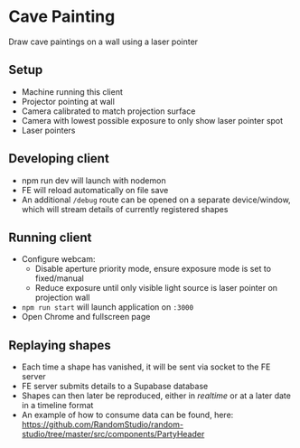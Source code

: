 # Cave Painting
Draw cave paintings on a wall using a laser pointer

## Setup
* Machine running this client
* Projector pointing at wall
* Camera calibrated to match projection surface
* Camera with lowest possible exposure to only show laser pointer spot
* Laser pointers

## Developing client
*  npm run dev will launch with nodemon
*  FE will reload automatically on file save
*  An additional `/debug` route can be opened on a separate device/window, which will stream details of currently registered shapes

## Running client
*  Configure webcam:
    *  Disable aperture priority mode, ensure exposure mode is set to fixed/manual
    *  Reduce exposure until only visible light source is laser pointer on projection wall
*  `npm run start` will launch application on `:3000`
*  Open Chrome and fullscreen page

## Replaying shapes
*  Each time a shape has vanished, it will be sent via socket to the FE server
*  FE server submits details to a Supabase database
*  Shapes can then later be reproduced, either in *realtime* or at a later date in a timeline format
*  An example of how to consume data can be found, here: https://github.com/RandomStudio/random-studio/tree/master/src/components/PartyHeader
